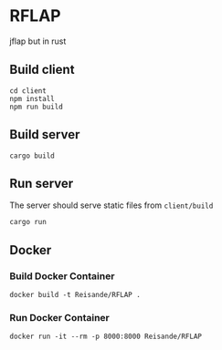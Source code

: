 # RFLAP
jflap but in rust

## Build client
```
cd client
npm install
npm run build
```

## Build server
```
cargo build
```

## Run server
The server should serve static files from `client/build`
```
cargo run
```

## Docker
### Build Docker Container
```
docker build -t Reisande/RFLAP .
```

### Run Docker Container
```
docker run -it --rm -p 8000:8000 Reisande/RFLAP
```
